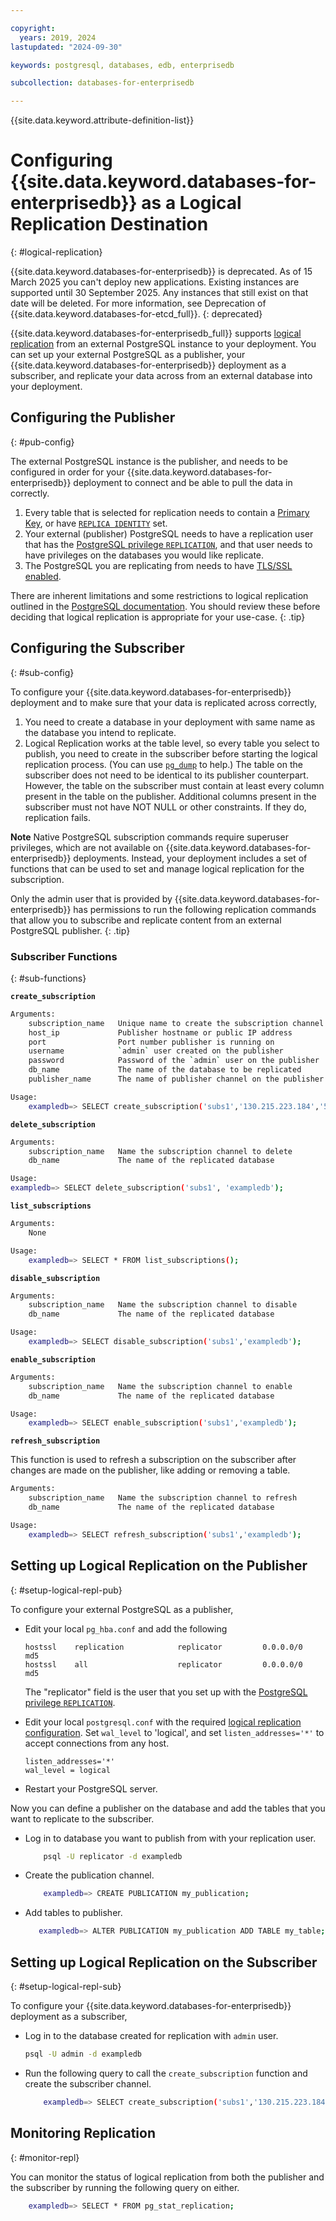 ```yaml
---

copyright:
  years: 2019, 2024
lastupdated: "2024-09-30"

keywords: postgresql, databases, edb, enterprisedb

subcollection: databases-for-enterprisedb

---
```


{{site.data.keyword.attribute-definition-list}}

# Configuring {{site.data.keyword.databases-for-enterprisedb}} as a Logical Replication Destination
{: #logical-replication}

{{site.data.keyword.databases-for-enterprisedb}} is deprecated. As of 15 March 2025 you can't deploy new applications. Existing instances are supported until 30 September 2025. Any instances that still exist on that date will be deleted. For more information, see Deprecation of {{site.data.keyword.databases-for-etcd_full}}.
{: deprecated}

{{site.data.keyword.databases-for-enterprisedb_full}} supports [logical replication](https://www.postgresql.org/docs/current/logical-replication.html) from an external PostgreSQL instance to your deployment. You can set up your external PostgreSQL as a publisher, your {{site.data.keyword.databases-for-enterprisedb}} deployment as a subscriber, and replicate your data across from an external database into your deployment.

## Configuring the Publisher
{: #pub-config}

The external PostgreSQL instance is the publisher, and needs to be configured in order for your {{site.data.keyword.databases-for-enterprisedb}} deployment to connect and be able to pull the data in correctly.

1. Every table that is selected for replication needs to contain a [Primary Key](https://www.postgresql.org/docs/current/ddl-constraints.html#DDL-CONSTRAINTS-PRIMARY-KEYS), or have [`REPLICA IDENTITY`](https://www.postgresql.org/docs/current/sql-altertable.html#replica-identity) set.
2. Your external (publisher) PostgreSQL needs to have a replication user that has the [PostgreSQL privilege `REPLICATION`](https://www.postgresql.org/docs/current/sql-createrole.html#replication), and that user needs to have privileges on the databases you would like replicate.
3. The PostgreSQL you are replicating from needs to have [TLS/SSL enabled](https://www.postgresql.org/docs/current/ssl-tcp.html).

There are inherent limitations and some restrictions to logical replication outlined in the [PostgreSQL documentation](https://www.postgresql.org/docs/current/logical-replication-restrictions.html). You should review these before deciding that logical replication is appropriate for your use-case.
{: .tip}

## Configuring the Subscriber
{: #sub-config}

To configure your {{site.data.keyword.databases-for-enterprisedb}} deployment and to make sure that your data is replicated across correctly,

1. You need to create a database in your deployment with same name as the database you intend to replicate.
2. Logical Replication works at the table level, so every table you select to publish, you need to create in the subscriber before starting the logical replication process. (You can use [`pg_dump`](https://www.postgresql.org/docs/current/app-pgdump.html) to help.) The table on the subscriber does not need to be identical to its publisher counterpart. However, the table on the subscriber must contain at least every column present in the table on the publisher. Additional columns present in the subscriber must not have NOT NULL or other constraints. If they do, replication fails.

**Note** Native PostgreSQL subscription commands require superuser privileges, which are not available on {{site.data.keyword.databases-for-enterprisedb}} deployments. Instead, your deployment includes a set of functions that can be used to set and manage logical replication for the subscription. 

Only the admin user that is provided by {{site.data.keyword.databases-for-enterprisedb}} has permissions to run the following replication commands that allow you to subscribe and replicate content from an external PostgreSQL publisher.
{: .tip}

### Subscriber Functions
{: #sub-functions}

**`create_subscription`**
```bash
Arguments:
    subscription_name   Unique name to create the subscription channel with
    host_ip             Publisher hostname or public IP address
    port                Port number publisher is running on
    username            `admin` user created on the publisher
    password            Password of the `admin` user on the publisher
    db_name             The name of the database to be replicated
    publisher_name      The name of publisher channel on the publisher

Usage:
    exampledb=> SELECT create_subscription('subs1','130.215.223.184','5432','password','admin','exampledb','my_publication');
```

**`delete_subscription`**
```bash
Arguments:
    subscription_name   Name the subscription channel to delete
    db_name             The name of the replicated database

Usage:
exampledb=> SELECT delete_subscription('subs1', 'exampledb');
```

**`list_subscriptions`**
```bash
Arguments:
    None

Usage:
    exampledb=> SELECT * FROM list_subscriptions();
```

**`disable_subscription`**
```bash
Arguments:
    subscription_name   Name the subscription channel to disable
    db_name             The name of the replicated database

Usage:
    exampledb=> SELECT disable_subscription('subs1','exampledb');
```

**`enable_subscription`**
```bash
Arguments:
    subscription_name   Name the subscription channel to enable
    db_name             The name of the replicated database

Usage:
    exampledb=> SELECT enable_subscription('subs1','exampledb');
```

**`refresh_subscription`**  

This function is used to refresh a subscription on the subscriber after changes are made on the publisher, like adding or removing a table.
```bash
Arguments:
    subscription_name   Name the subscription channel to refresh
    db_name             The name of the replicated database

Usage:
    exampledb=> SELECT refresh_subscription('subs1','exampledb');
```

## Setting up Logical Replication on the Publisher
{: #setup-logical-repl-pub}

To configure your external PostgreSQL as a publisher,

- Edit your local `pg_hba.conf` and add the following 
    ```text
    hostssl    replication            replicator         0.0.0.0/0      md5
    hostssl    all                    replicator         0.0.0.0/0      md5
    ```
    The "replicator" field is the user that you set up with the [PostgreSQL privilege `REPLICATION`](https://www.postgresql.org/docs/current/sql-createrole.html#replication).

- Edit your local `postgresql.conf` with the required [logical replication configuration](https://www.postgresql.org/docs/current/logical-replication-config.html). Set `wal_level` to 'logical', and set `listen_addresses='*'` to accept connections from any host.  
    ```text
    listen_addresses='*'
    wal_level = logical                   
    ```

- Restart your PostgreSQL server.

Now you can define a publisher on the database and add the tables that you want to replicate to the subscriber.

- Log in to database you want to publish from with your replication user.
    ```bash
        psql -U replicator -d exampledb
    ```
- Create the publication channel.
    ```bash
        exampledb=> CREATE PUBLICATION my_publication;
    ``` 
- Add tables to publisher.
    ```bash
       exampledb=> ALTER PUBLICATION my_publication ADD TABLE my_table;
    ```

## Setting up Logical Replication on the Subscriber
{: #setup-logical-repl-sub}

To configure your {{site.data.keyword.databases-for-enterprisedb}} deployment as a subscriber,
- Log in to the database created for replication with `admin` user.
    ```bash
    psql -U admin -d exampledb
    ```
- Run the following query to call the `create_subscription` function and create the subscriber channel. 
    ```bash
        exampledb=> SELECT create_subscription('subs1','130.215.223.184','5432','admin','password','exampledb','my_publication');
    ```

## Monitoring Replication
{: #monitor-repl}

You can monitor the status of logical replication from both the publisher and the subscriber by running the following query on either.
```bash
    exampledb=> SELECT * FROM pg_stat_replication;
```
